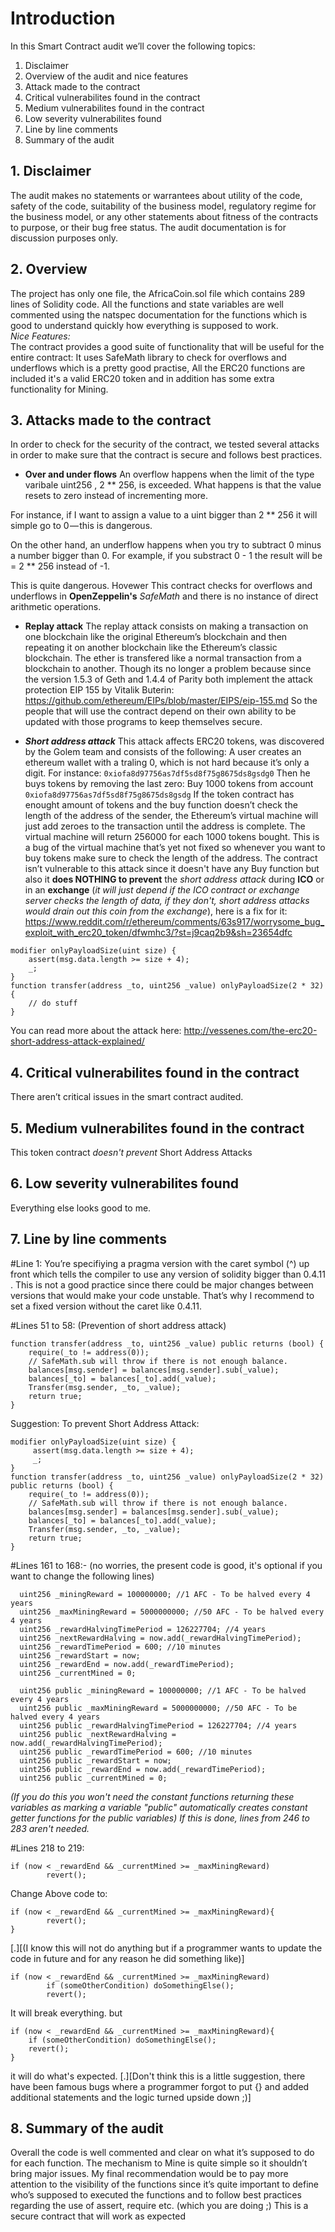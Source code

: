 # Introduction
In this Smart Contract audit we’ll cover the following topics:
1. Disclaimer
2. Overview of the audit and nice features
3. Attack made to the contract
4. Critical vulnerabilites found in the contract
5. Medium vulnerabilites found in the contract
6. Low severity vulnerabilites found
7. Line by line comments
8. Summary of the audit

## 1. Disclaimer
The audit makes no statements or warrantees about utility of the code, safety of the code, suitability of the business model, regulatory regime for the business model, or any other statements about fitness of the contracts to purpose, or their bug free status. The audit documentation is for discussion purposes only.
## 2. Overview
The project has only one file, the AfricaCoin.sol file which contains 289 lines of Solidity code. All the functions and state variables are well commented using the natspec documentation for the functions which is good to understand quickly how everything is supposed to work.  
*Nice Features:*  
The contract provides a good suite of functionality that will be useful for the entire contract:
It uses SafeMath library to check for overflows and underflows which is a pretty good practise, All the ERC20 functions are included it's a valid ERC20 token and in addition has some extra functionality for Mining.

## 3. Attacks made to the contract
In order to check for the security of the contract, we tested several attacks in order to make sure that the contract is secure and follows best practices.
* **Over and under flows**
An overflow happens when the limit of the type varibale uint256 , 2 ** 256, is exceeded. What happens is that the value resets to zero instead of incrementing more.  
  
For instance, if I want to assign a value to a uint bigger than 2 ** 256 it will simple go to 0 — this is dangerous.  
  
On the other hand, an underflow happens when you try to subtract 0 minus a number bigger than 0.
For example, if you substract 0 - 1 the result will be = 2 ** 256 instead of -1.  
  
This is quite dangerous. Hovewer This contract checks for overflows and underflows in **OpenZeppelin's** *SafeMath* and there is no instance of direct arithmetic operations.  
* **Replay attack**
The replay attack consists on making a transaction on one blockchain like the original Ethereum’s blockchain and then repeating it on another blockchain like the Ethereum’s classic blockchain.
The ether is transfered like a normal transaction from a blockchain to another.
Though its no longer a problem because since the version 1.5.3 of Geth and 1.4.4 of Parity both implement the attack protection EIP 155 by Vitalik Buterin: https://github.com/ethereum/EIPs/blob/master/EIPS/eip-155.md
So the people that will use the contract depend on their own ability to be updated with those programs to keep themselves secure.

* _**Short address attack**_
This attack affects ERC20 tokens, was discovered by the Golem team and consists of the following:
A user creates an ethereum wallet with a traling 0, which is not hard because it’s only a digit. For instance: `0xiofa8d97756as7df5sd8f75g8675ds8gsdg0`
Then he buys tokens by removing the last zero:
Buy 1000 tokens from account `0xiofa8d97756as7df5sd8f75g8675ds8gsdg`
If the token contract has enought amount of tokens and the buy function doesn’t check the length of the address of the sender, the Ethereum’s virtual machine will just add zeroes to the transaction until the address is complete.
The virtual machine will return 256000 for each 1000 tokens bought. This is a bug of the virtual machine that’s yet not fixed so whenever you want to buy tokens make sure to check the length of the address.
The contract isn’t vulnerable to this attack since it doesn't have any Buy function but also it **does NOTHING to prevent** the *short address attack* during **ICO** or in an **exchange** (*it will just depend if the ICO contract or exchange server checks the length of data, if they don't, short address attacks would drain out this coin from the exchange*), here is a fix for it:
https://www.reddit.com/r/ethereum/comments/63s917/worrysome_bug_exploit_with_erc20_token/dfwmhc3/?st=j9caq2b9&sh=23654dfc
``` solidity
modifier onlyPayloadSize(uint size) {  
    assert(msg.data.length >= size + 4);  
    _;  
}  
function transfer(address _to, uint256 _value) onlyPayloadSize(2 * 32) {  
	// do stuff  
}  
```
You can read more about the attack here: http://vessenes.com/the-erc20-short-address-attack-explained/

## 4. Critical vulnerabilites found in the contract
There aren’t critical issues in the smart contract audited.
## 5. Medium vulnerabilites found in the contract
This token contract *doesn't prevent* Short Address Attacks
## 6. Low severity vulnerabilites found
Everything else looks good to me.
## 7. Line by line comments

#Line 1:
You’re specifiying a pragma version with the caret symbol (^) up front which tells the compiler to use any version of solidity bigger than 0.4.11 .
This is not a good practice since there could be major changes between versions that would make your code unstable. That’s why I recommend to set a fixed version without the caret like 0.4.11.

#Lines 51 to 58: (Prevention of short address attack)
```
function transfer(address _to, uint256 _value) public returns (bool) {
    require(_to != address(0));
    // SafeMath.sub will throw if there is not enough balance.
    balances[msg.sender] = balances[msg.sender].sub(_value);
    balances[_to] = balances[_to].add(_value);
    Transfer(msg.sender, _to, _value);
    return true;
}
```
Suggestion: To prevent Short Address Attack:

```
modifier onlyPayloadSize(uint size) {
     assert(msg.data.length >= size + 4);
     _;
}
function transfer(address _to, uint256 _value) onlyPayloadSize(2 * 32) public returns (bool) {
    require(_to != address(0));
    // SafeMath.sub will throw if there is not enough balance.
    balances[msg.sender] = balances[msg.sender].sub(_value);
    balances[_to] = balances[_to].add(_value);
    Transfer(msg.sender, _to, _value);
    return true;
}
```

#Lines 161 to 168:- (no worries, the present code is good, it's optional if you want to change the following lines)
```
  uint256 _miningReward = 100000000; //1 AFC - To be halved every 4 years
  uint256 _maxMiningReward = 5000000000; //50 AFC - To be halved every 4 years
  uint256 _rewardHalvingTimePeriod = 126227704; //4 years
  uint256 _nextRewardHalving = now.add(_rewardHalvingTimePeriod);
  uint256 _rewardTimePeriod = 600; //10 minutes
  uint256 _rewardStart = now;
  uint256 _rewardEnd = now.add(_rewardTimePeriod);
  uint256 _currentMined = 0;
```


```
  uint256 public _miningReward = 100000000; //1 AFC - To be halved every 4 years
  uint256 public _maxMiningReward = 5000000000; //50 AFC - To be halved every 4 years
  uint256 public _rewardHalvingTimePeriod = 126227704; //4 years
  uint256 public _nextRewardHalving = now.add(_rewardHalvingTimePeriod);
  uint256 public _rewardTimePeriod = 600; //10 minutes
  uint256 public _rewardStart = now;
  uint256 public _rewardEnd = now.add(_rewardTimePeriod);
  uint256 public _currentMined = 0;
```

*(If you do this you won't need the constant functions returning these variables as marking a variable "public" automatically creates constant getter functions for the public variables)*
*If this is done, lines from 246 to 283 aren't needed.*

#Lines 218 to 219:
```
if (now < _rewardEnd && _currentMined >= _maxMiningReward)
        revert();
```
Change Above code to:
```
if (now < _rewardEnd && _currentMined >= _maxMiningReward){
        revert();
}
```
[.][(I know this will not do anything but if a programmer wants to update the code in future and for any reason he did something like)]

```
if (now < _rewardEnd && _currentMined >= _maxMiningReward)
        if (someOtherCondition) doSomethingElse();
        revert();
```

It will break everything.
but
```
if (now < _rewardEnd && _currentMined >= _maxMiningReward){
	if (someOtherCondition) doSomethingElse();
    revert();
}
```
it will do what's expected.
[.][Don't think this is a little suggestion, there have been famous bugs where a programmer forgot to put {} and added additional statements and the logic turned upside down ;)]


## 8. Summary of the audit
Overall the code is well commented and clear on what it’s supposed to do for each function.
The mechanism to Mine is quite simple so it shouldn’t bring major issues.
My final recommendation would be to pay more attention to the visibility of the functions since it’s quite important to define who’s supposed to executed the functions and to follow best practices regarding the use of assert, require etc. (which you are doing ;)
This is a secure contract that will work as expected
